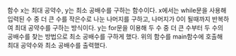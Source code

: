 함수 x는 최대 공약수, y는 최소 공배수를 구하는 함수이다.
x에서는 while문을 사용해 입력된 수 중 더 큰 수를 작은수로 나눈 나머지를 구하고, 나머지가 0이 될때까지 반복하여 
최대 공약수를 구하는 방식이다.
y는 for문을 이용해 두 수 중 더 큰 수부터 두 수의 공배수를 찾는 방법으로 최소 공배수를 구하게 했다.
위의 함수를 main함수에 호출해 최대 공약수와 최소 공배수를 출력했다.
